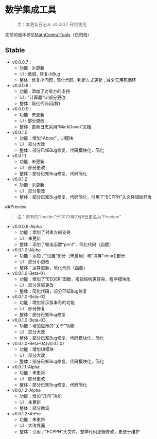 # 数学集成工具

> 注：本更新日志从 v0.0.0.7 开始使用

先前的版本参见[MathCentralTools](https://github.com/FTS427/MathCentralTools)（已归档）

## Stable

- v0.0.0.7 :
  - 功能 : 未更新
  - UI : 微调 , 修复小Bug
  - 整体 : 修复小问题 , 简化代码 , 判断方式更新 , 减少无用死循环
- v0.0.0.8 :
  - 功能 : 添加了对乘方的支持
  - UI : "计算器"UI部分更改
  - 整体 : 简化代码(函数)
- v0.0.0.9 :
  - 功能 : 未更新
  - UI : 部分更改
  - 整体 : 更新日志采用“MarkDown”文档
- v0.0.1.0
  - 功能：增加"About" , UI模块
  - UI：部分大改
  - 整体：部分已知Bug修复，代码模块化，简化
- v0.0.1.1
  - 功能 : 未更新
  - UI：部分更改
  - 整体：部分已知Bug修复，代码简化
- v0.0.1.2
  - 功能 : 未更新
  - UI：部分更改
  - 整体：部分已知Bug修复，代码简化，引用了“ECPPH”头文件辅助开发

##Preview

> 注：原有的“Insider”于2023年7月8日更名为“Preview”

- v0.0.0.8-Alpha
  - 功能：添加了对乘方的支持
  - UI：未更新
  - 整体：添加了输出函数“print”，简化代码（函数）
- v0.0.1.0-Alpha
  - 功能：添加了”设置“部分（未启用）和”清屏“clear()部分
  - UI：部分小更改
  - 整体：运算更新，简化代码（函数）
- v0.0.1.0-Beta-01
  - 功能：增加了”EEOER“函数，报错结构更容易，程序模块化
  - UI：部分区域更改
  - 整体：简化代码，部分已知Bug修复
- v0.0.1.0-Beta-02
  - 功能：增加显示版本号的功能
  - UI：部分修复
  - 整体：部分已知Bug修复
- v0.0.1.0-Beta-03
  - 功能：增加显示的“关于”功能
  - UI：部分大改
  - 整体：部分已知Bug修复，代码模块化，简化
- v0.0.1.0-Beta-04(v0.0.1.0)
  - 功能：增加UI模块
  - UI：部分大改
  - 整体：部分已知Bug修复，代码模块化，简化
- v0.0.1.1-Alpha
  - 功能：未更新
  - UI：部分更改
  - 整体：部分已知Bug修复，代码简化
- v0.0.1.2-Alpha
  - 功能：增加“几何”功能
  - UI：未更新
  - 整体：部分微调
- v0.0.1.2-4-Pre  
  - 功能：未更新
  - UI：大改界面
  - 整体：引用了“ECPPH”头文件，整体代码逻辑修改，更便于维护
